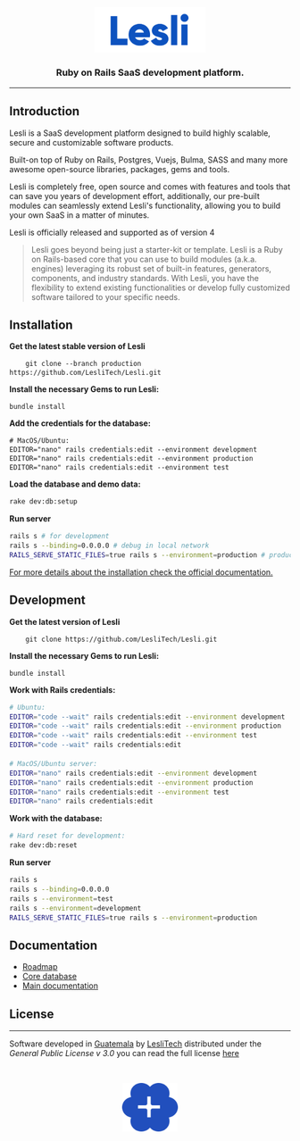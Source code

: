 <p align="center">
    <img width="200" alt="Lesli logo" src="./app/assets/images/lesli/brand/app-logo.svg" />
</p>

<h3 align="center">Ruby on Rails SaaS development platform.</h3>

<hr/>

## Introduction 

Lesli is a SaaS development platform designed to build highly scalable, secure and customizable software products.

Built-on top of Ruby on Rails, Postgres, Vuejs, Bulma, SASS and many more awesome open-source libraries, packages, gems and tools.

Lesli is completely free, open source and comes with features and tools that can save you years of development effort, additionally, our pre-built modules can seamlessly extend Lesli's functionality, allowing you to build your own SaaS in a matter of minutes.

Lesli is officially released and supported as of version 4

> Lesli goes beyond being just a starter-kit or template. Lesli is a Ruby on Rails-based core that you can use to build modules (a.k.a. engines) leveraging its robust set of built-in features, generators, components, and industry standards. With Lesli, you have the flexibility to extend existing functionalities or develop fully customized software tailored to your specific needs.


## Installation

__Get the latest stable version of Lesli__

```shell
    git clone --branch production https://github.com/LesliTech/Lesli.git
```

__Install the necessary Gems to run Lesli:__

```shell
bundle install
```

__Add the credentials for the database:__

```shell
# MacOS/Ubuntu:
EDITOR="nano" rails credentials:edit --environment development
EDITOR="nano" rails credentials:edit --environment production
EDITOR="nano" rails credentials:edit --environment test
```

__Load the database and demo data:__

```bash
rake dev:db:setup
```

__Run server__
```bash
rails s # for development
rails s --binding=0.0.0.0 # debug in local network
RAILS_SERVE_STATIC_FILES=true rails s --environment=production # production mode
```

[For more details about the installation check the official documentation.](https://www.lesli.dev/documentation/getting-started/installation/)

## Development 

__Get the latest version of Lesli__

```shell
    git clone https://github.com/LesliTech/Lesli.git
```

__Install the necessary Gems to run Lesli:__

```shell
bundle install
```

__Work with Rails credentials:__

```bash
# Ubuntu:
EDITOR="code --wait" rails credentials:edit --environment development
EDITOR="code --wait" rails credentials:edit --environment production
EDITOR="code --wait" rails credentials:edit --environment test
EDITOR="code --wait" rails credentials:edit

# MacOS/Ubuntu server:
EDITOR="nano" rails credentials:edit --environment development
EDITOR="nano" rails credentials:edit --environment production
EDITOR="nano" rails credentials:edit --environment test
EDITOR="nano" rails credentials:edit
```

__Work with the database:__

```bash
# Hard reset for development:
rake dev:db:reset 
```

__Run server__
```bash
rails s 
rails s --binding=0.0.0.0
rails s --environment=test
rails s --environment=development
RAILS_SERVE_STATIC_FILES=true rails s --environment=production 
```


## Documentation
* [Roadmap](./docs/roadmap.md)
* [Core database](./docs/database.md)
* [Main documentation](https://www.lesli.dev/documentation/)


## License  
------
Software developed in [Guatemala](http://visitguatemala.com/) by [LesliTech](https://www.lesli.tech) distributed under the *General Public License v 3.0* you can read the full license [here](http://www.gnu.org/licenses/gpl-3.0.html)

<br>

<p align="center">
    <img alt="Lesli logo" width="100" src="./app/assets/images/lesli/brand/app-icon.svg" />
</p>

